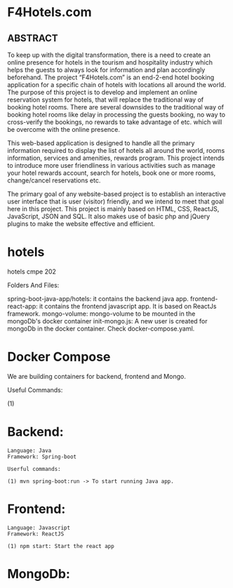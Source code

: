 # F4Hotels.com

## ABSTRACT

To keep up with the digital transformation, there is a need to create an online presence for hotels in the tourism and hospitality industry which helps the guests to always look for information and plan accordingly beforehand. The project “F4Hotels.com” is an end-2-end hotel booking application for a specific chain of hotels with locations all around the world. The purpose of this project is to develop and implement an online reservation system for hotels, that will replace the traditional way of booking hotel rooms. There are several downsides to the traditional way of booking hotel rooms like delay in processing the guests booking, no way to cross-verify the bookings, no rewards to take advantage of etc. which will be overcome with the online presence. 

This web-based application is designed to handle all the primary information required to display the list of hotels all around the world, rooms information, services and amenities, rewards program. This project intends to introduce more user friendliness in various activities such as manage your hotel rewards account, search for hotels, book one or more rooms, change/cancel reservations etc.

The primary goal of any website-based project is to establish an interactive user interface that is user (visitor) friendly, and we intend to meet that goal here in this project. This project is mainly based on HTML, CSS, ReactJS, JavaScript, JSON and SQL. It also makes use of basic php and jQuery plugins to make the website effective and efficient.



# hotels
hotels cmpe 202



Folders And Files:

spring-boot-java-app/hotels: it contains the backend java app. 
frontend-react-app: it contains the frontend javascript app. It is based on ReactJs framework. 
mongo-volume: mongo-volume to be mounted in the mongoDb's docker container
init-mongo.js: A new user is created for mongoDb in the docker container. Check docker-compose.yaml.





# Docker Compose

We are building containers for backend, frontend and Mongo. 


Useful Commands: 

(1) 



# Backend:

	Language: Java
	Framework: Spring-boot

	Userful commands:

	(1) mvn spring-boot:run -> To start running Java app. 







# Frontend:
	
	Language: Javascript
	Framework: ReactJS

	(1) npm start: Start the react app 


# MongoDb:
